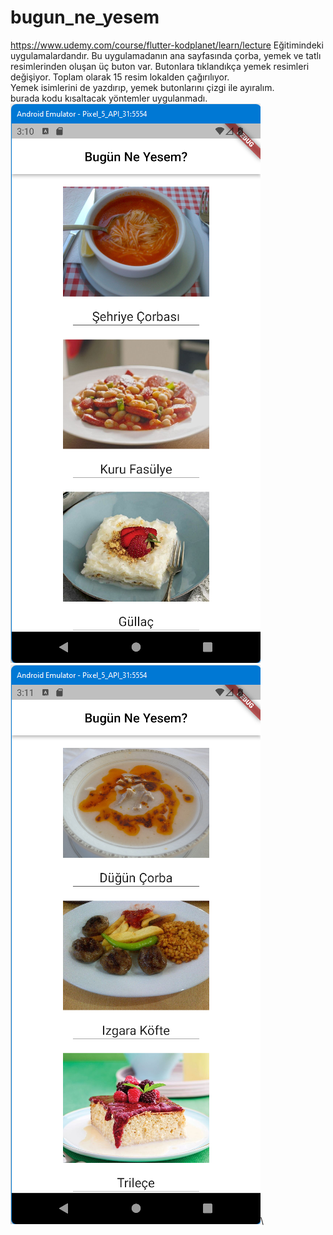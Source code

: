 # bugun_ne_yesem

https://www.udemy.com/course/flutter-kodplanet/learn/lecture Eğitimindeki uygulamalardandır.
Bu uygulamadanın ana sayfasında çorba, yemek ve tatlı resimlerinden oluşan üç buton var.
Butonlara tıklandıkça yemek resimleri değişiyor. Toplam olarak 15 resim lokalden çağırılıyor.\
Yemek isimlerini de yazdırıp, yemek butonlarını çizgi ile ayıralım.\
burada kodu kısaltacak yöntemler uygulanmadı.\
![ScreenShot](screen_shots/img-1.png)
![ScreenShot](screen_shots/img-2.png)\
